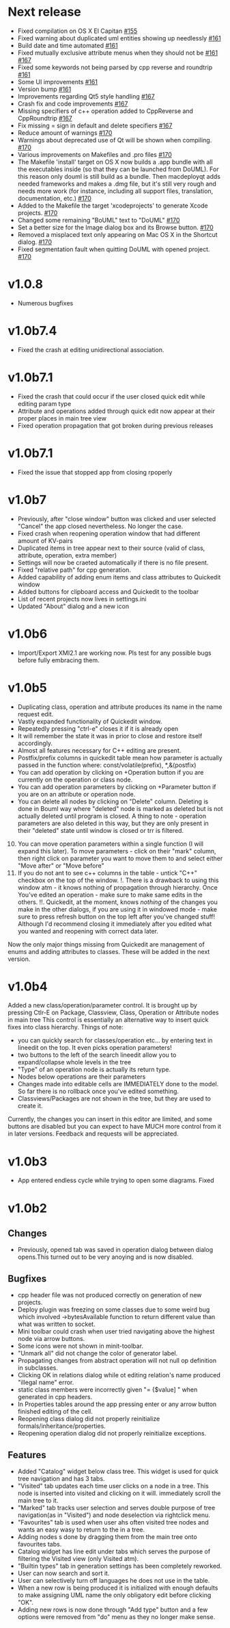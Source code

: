 

# Next release
[#155]: https://github.com/DoUML/douml/pull/155
[#161]: https://github.com/DoUML/douml/pull/161
[#167]: https://github.com/DoUML/douml/pull/167
[#170]: https://github.com/DoUML/douml/pull/170

* Fixed compilation on OS X El Capitan [#155]
* Fixed warning about duplicated uml entities showing up needlessly [#161]
* Build date and time automated [#161]
* Fixed mutually exclusive attribute menus when they should not be [#161] [#167]
* Fixed some keywords not being parsed by cpp reverse and roundtrip [#161]
* Some UI improvements [#161]
* Version bump [#161]
* Improvements regarding Qt5 style handling [#167]
* Crash fix and code improvements [#167]
* Missing specifiers of c++ operation added to CppReverse and CppRoundtrip [#167]
* Fix missing = sign in default and delete specifiers [#167]
* Reduce amount of warnings [#170]
* Warnings about deprecated use of Qt will be shown when compiling. [#170]
* Various improvements on Makefiles and .pro files [#170]
* The Makefile 'install' target on OS X now builds a .app bundle with all the executables inside (so that they can be launched from DoUML). For this reason only douml is still build as a bundle. Then macdeployqt adds needed frameworks and makes a .dmg file, but it's still very rough and needs more work (for instance, including all support files, translation, documentation, etc.) [#170]
* Added to the Makefile the target 'xcodeprojects' to generate Xcode projects. [#170]
* Changed some remaining "BoUML" text to "DoUML" [#170]
* Set a better size for the Image dialog box and its Browse button. [#170]
* Removed a misplaced text only appearing on Mac OS X in the Shortcut dialog. [#170]
* Fixed segmentation fault when quitting DoUML with opened project. [#170]

# v1.0.8
* Numerous bugfixes

# v1.0b7.4
* Fixed the crash at editing unidirectional association.

# v1.0b7.1 
* Fixed the crash that could occur if the user closed quick edit while editing param type
* Attribute and operations added through quick edit now appear at their proper places in main tree view
* Fixed operation propagation that got broken during previous releases

# v1.0b7.1 
* Fixed the issue that stopped app from closing rpoperly

# v1.0b7

* Previously, after "close window" button was clicked and user selected "Cancel" the app closed nevertheless. No longer the case.
* Fixed crash when reopening operation window that had different amount of KV-pairs
* Duplicated items in tree appear next to their source (valid of class, attribute, operation, extra member)
* Settings will now be craeted automatically if there is no file present.
* Fixed "relative path" for cpp generation.
* Added capability of adding enum items and class attributes to Quickedit window
* Added buttons for clipboard access and Quickedit to the toolbar
* List of recent projects now lives in settings.ini
* Updated "About" dialog and a new icon 

# v1.0b6
* Import/Export XMI2.1 are working now. Pls test for any possible bugs before fully embracing them.

# v1.0b5
* Duplicating class, operation and attribute produces its name in the name request edit.
* Vastly expanded functionality of Quickedit window. 
* Repeatedly pressing "ctrl-e" closes it if it is already open
* It will remember the state it was in prior to close and restore itself accordingly.
* Almost all features necessary for C++ editing are present. 
* Postfix/prefix columns in quickedit table mean how parameter is actually passed in the function where: const/volatile(prefix), \*,&(postfix) 
* You can add operation by clicking on +Operation button if you are currently on the operation or class node.
* You can add operation parameters by clicking on +Parameter button if you are on an attribute or operation node.
* You can delete all nodes by clicking on "Delete" column. Deleting is done in Bouml way where "deleted" node is marked as deleted but is not actually deleted until program is closed.
A thing to note - operation parameters are also deleted in this way, but they are only present in their "deleted" state until window is closed or trr is filtered.
10. You can move operation parameters within a single function (I will expand this later). To move parameters - click on their "mark" column, then right click on parameter you want to move them to and select either "Move after" or "Move before"
11. If you do not ant to see c++ columns in the table - untick "C++" checkbox on the top of the window.
!. There is a drawback to using this window atm - it knows nothing of propagation through hierarchy. Once You've edited an operation - make sure to make same edits in the others.
!!. Quickedit, at the moment, knows _nothing_ of the changes you make in the other dialogs, if you are using it in windowed mode - make sure to press refresh button on the top left after you've changed stuff! Although I'd recommend closing it immediately after you edited what you wanted and reopening with correct data later.

Now the only major things missing from Quickedit are management of enums and adding attributes to classes. These will be added in the next version.


# v1.0b4
Added a new class/operation/parameter control. It is brought up by pressing Ctlr-E on Package, Classview, Class, Operation or Attribute nodes in main tree
This control is essentially an alternative way to insert quick fixes into class hierarchy. 
Things of note:
* you can quickly search for classes/operation etc... by entering text in lineedit on the top. It even picks operation parameters!
* two buttons to the left of the search lineedit allow you to expand/collapse whole levels in the tree
* "Type" of an operation node is actually its return type.
* Nodes below operations are their parameters
* Changes made into editable cells are IMMEDIATELY done to the model. So far there is no rollback once you've edited something.
* Classviews/Packages are not shown in the tree, but they are used to create it.

Currently, the changes you can insert in this editor are limited, and some buttons are disabled but you can expect to have MUCH more control from it in later versions.
Feedback and requests will be appreciated.



# v1.0b3
* App entered endless cycle while trying to open some diagrams. Fixed


# v1.0b2

## Changes
* Previously, opened tab was saved in operation dialog between dialog opens.This turned out to be very anoying and is now disabled.


## Bugfixes
* cpp header file was not produced correctly on generation of new projects.
* Deploy plugin was freezing on some classes due to some weird bug which involved ->bytesAvailable function to return different value than what was written to socket.
* Mini toolbar could crash when user tried navigating above the highest node via arrow buttons.
* Some icons were not shown in minit-toolbar.
* "Unmark all" did not change the color of generator label.
* Propagating changes from abstract operation will not null op definition in subclasses.
* Clicking OK in relations dialog while ot editing relation's name produced "illegal name" error.
* static class members were incorrectly given "= {$value] " when generated in cpp headers.
* In Properties tables around the app pressing enter or any arrow button finished editing of the cell.
* Reopening class dialog did not properly reinitialize formals/inheritance/properties.
* Reopening operation dialog did not properly reinitialize exceptions.


## Features
* Added "Catalog" widget below class tree. This widget is used for quick tree navigation and has 3 tabs.
* "Visited" tab updates each time user clicks on a node in a tree. This node is inserted into visited and clicking on it will.
  immediately scroll the main tree to it.
* "Marked" tab tracks user selection and serves double purpose of tree navigation(as in "Visited") and node deselection via rightclick menu.
* "Favourites" tab is used when user ahs often visited tree nodes and wants an easy wasy to return to the in a tree.
* Adding nodes s done by dragging them from the main tree onto favourites tabs.
* Catalog widget has line edit under tabs which serves the purpose of filtering the Visited view (only Visited atm).
* "Builtin types" tab in generation settings has been completely reworked. 
* User can now search and sort it.
* User can selectively turn off languages he does not use in the table.
* When a new row is being produced it is initialized with enough defaults to make assigning UML name the only obligatory edit before clicking "OK".
* Adding new rows is now done through "Add type" button and a few options were removed from "do" menu as they no longer make sense.
